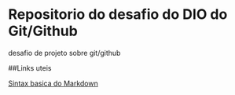 # Repositorio do desafio do DIO do Git/Github
desafio de projeto sobre git/github

##Links uteis

[Sintax basica do Markdown](https://www.markdownguide.org/basic-syntax/)
